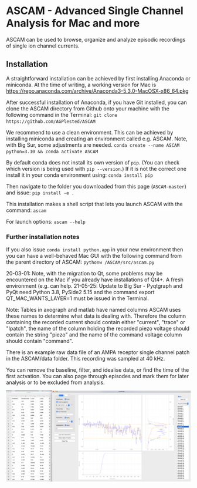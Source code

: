 # ASCAM - Advanced Single Channel Analysis for Mac and more

ASCAM can be used to browse, organize and analyze episodic recordings of single ion channel currents.

## Installation
A straightforward installation can be achieved by first installing Anaconda or miniconda. At the time of writing, a working version for Mac is https://repo.anaconda.com/archive/Anaconda3-5.3.0-MacOSX-x86_64.pkg

After successful installation of Anaconda, if you have Git installed, you can clone the ASCAM directory from Github onto your machine with the following command in the Terminal:
`git clone https://github.com/AGPlested/ASCAM`

We recommend to use a clean environment. This can be achieved by installing miniconda and creating an environment called e.g. ASCAM. Note, with Big Sur, some adjustments are needed.
`conda create --name ASCAM python=3.10 && conda activate ASCAM`

By default conda does not install its own version of `pip`. (You can check which version is being used with `pip --version`.)
If it is not the correct one install it in your conda environment using:
`conda install pip`

Then navigate to the folder you downloaded from this page (`ASCAM-master`) and issue:
`pip install -e .`

This installation makes a shell script that lets you launch ASCAM with the command:
`ascam`

For launch options:
`ascam --help`

### Further installation notes
If you also issue `conda install python.app` in your new environment then you can have a well-behaved Mac GUI with the following command from the parent directory of ASCAM:
`pythonw /ASCAM/src/ascam.py`

20-03-01: Note, with the migration to Qt, some problems may be encountered on the Mac if you already have installations of Qt4+. A fresh environment (e.g. can help.
21-05-25: Update to Big Sur - Pyqtgraph and PyQt need Python 3.8, PySide2 5.15 and the command export QT_MAC_WANTS_LAYER=1 must be issued in the Terminal.


Note: Tables in axograph and matlab have named columns ASCAM uses these names to determine what data is dealing with. Therefore the column containing the recorded current should contain either "current", "trace" or "Ipatch", the name of the column holding the recorded piezo voltage should contain the string "piezo" and the name of the command voltage column should contain "command".

There is an example raw data file of an AMPA receptor single channel patch in the ASCAM/data folder. This recording was sampled at 40 kHz.

You can remove the baseline, filter, and idealise data, or find the time of the first actvation. You can also page through episodes and mark them for later analysis or to be excluded from analysis.

![macOS Screenshot](cuteSCAM.png)
